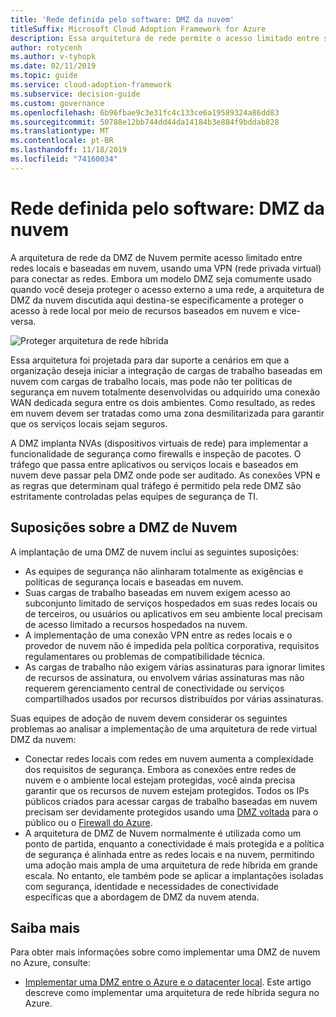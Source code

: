 ```yaml
---
title: 'Rede definida pelo software: DMZ da nuvem'
titleSuffix: Microsoft Cloud Adoption Framework for Azure
description: Essa arquitetura de rede permite o acesso limitado entre suas redes locais e baseadas em nuvem.
author: rotycenh
ms.author: v-tyhopk
ms.date: 02/11/2019
ms.topic: guide
ms.service: cloud-adoption-framework
ms.subservice: decision-guide
ms.custom: governance
ms.openlocfilehash: 6b96fbae9c3e31fc4c133ce6a19589324a86dd83
ms.sourcegitcommit: 50788e12bb744dd44da14184b3e884f9bddab828
ms.translationtype: MT
ms.contentlocale: pt-BR
ms.lasthandoff: 11/18/2019
ms.locfileid: "74160034"
---
```

# <a name="software-defined-networking-cloud-dmz"></a>Rede definida pelo software: DMZ da nuvem

A arquitetura de rede da DMZ de Nuvem permite acesso limitado entre redes locais e baseadas em nuvem, usando uma VPN (rede privada virtual) para conectar as redes. Embora um modelo DMZ seja comumente usado quando você deseja proteger o acesso externo a uma rede, a arquitetura de DMZ da nuvem discutida aqui destina-se especificamente a proteger o acesso à rede local por meio de recursos baseados em nuvem e vice-versa.

![Proteger arquitetura de rede híbrida](https://docs.microsoft.com/azure/architecture/reference-architectures/dmz/images/dmz-private.png)

Essa arquitetura foi projetada para dar suporte a cenários em que a organização deseja iniciar a integração de cargas de trabalho baseadas em nuvem com cargas de trabalho locais, mas pode não ter políticas de segurança em nuvem totalmente desenvolvidas ou adquirido uma conexão WAN dedicada segura entre os dois ambientes. Como resultado, as redes em nuvem devem ser tratadas como uma zona desmilitarizada para garantir que os serviços locais sejam seguros.

A DMZ implanta NVAs (dispositivos virtuais de rede) para implementar a funcionalidade de segurança como firewalls e inspeção de pacotes. O tráfego que passa entre aplicativos ou serviços locais e baseados em nuvem deve passar pela DMZ onde pode ser auditado. As conexões VPN e as regras que determinam qual tráfego é permitido pela rede DMZ são estritamente controladas pelas equipes de segurança de TI.

## <a name="cloud-dmz-assumptions"></a>Suposições sobre a DMZ de Nuvem

A implantação de uma DMZ de nuvem inclui as seguintes suposições:

- As equipes de segurança não alinharam totalmente as exigências e políticas de segurança locais e baseadas em nuvem.
- Suas cargas de trabalho baseadas em nuvem exigem acesso ao subconjunto limitado de serviços hospedados em suas redes locais ou de terceiros, ou usuários ou aplicativos em seu ambiente local precisam de acesso limitado a recursos hospedados na nuvem.
- A implementação de uma conexão VPN entre as redes locais e o provedor de nuvem não é impedida pela política corporativa, requisitos regulamentares ou problemas de compatibilidade técnica.
- As cargas de trabalho não exigem várias assinaturas para ignorar limites de recursos de assinatura, ou envolvem várias assinaturas mas não requerem gerenciamento central de conectividade ou serviços compartilhados usados por recursos distribuídos por várias assinaturas.

Suas equipes de adoção de nuvem devem considerar os seguintes problemas ao analisar a implementação de uma arquitetura de rede virtual DMZ da nuvem:

- Conectar redes locais com redes em nuvem aumenta a complexidade dos requisitos de segurança. Embora as conexões entre redes de nuvem e o ambiente local estejam protegidas, você ainda precisa garantir que os recursos de nuvem estejam protegidos. Todos os IPs públicos criados para acessar cargas de trabalho baseadas em nuvem precisam ser devidamente protegidos usando uma [DMZ voltada](https://docs.microsoft.com/azure/architecture/reference-architectures/dmz/secure-vnet-dmz?toc=https://docs.microsoft.com/azure/cloud-adoption-framework/toc.json&bc=https://docs.microsoft.com/azure/cloud-adoption-framework/_bread/toc.json) para o público ou o [Firewall do Azure](https://docs.microsoft.com/azure/firewall).
- A arquitetura de DMZ de Nuvem normalmente é utilizada como um ponto de partida, enquanto a conectividade é mais protegida e a política de segurança é alinhada entre as redes locais e na nuvem, permitindo uma adoção mais ampla de uma arquitetura de rede híbrida em grande escala. No entanto, ele também pode se aplicar a implantações isoladas com segurança, identidade e necessidades de conectividade específicas que a abordagem de DMZ da nuvem atenda.

## <a name="learn-more"></a>Saiba mais

Para obter mais informações sobre como implementar uma DMZ de nuvem no Azure, consulte:

- [Implementar uma DMZ entre o Azure e o datacenter local](https://docs.microsoft.com/azure/architecture/reference-architectures/dmz/secure-vnet-hybrid). Este artigo descreve como implementar uma arquitetura de rede híbrida segura no Azure.
